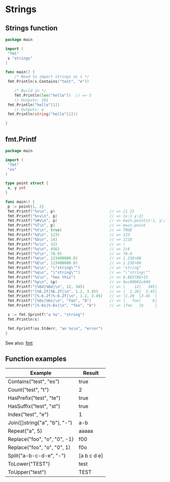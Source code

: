 # Strings

## Strings function

```go
package main

import (
 "fmt"
 s "strings"
)

func main() {
    /* Need to import strings as s */
 fmt.Println(s.Contains("test", "e"))

    /* Build in */
    fmt.Println(len("hello"))  // => 5
    // Outputs: 101
 fmt.Println("hello"[1])
    // Outputs: e
 fmt.Println(string("hello"[1]))

}
```

## fmt.Printf

```go
package main

import (
 "fmt"
 "os"
)

type point struct {
 x, y int
}

func main() {
 p := point{1, 2}
 fmt.Printf("%v\n", p)                        // => {1 2}
 fmt.Printf("%+v\n", p)                       // => {x:1 y:2}
 fmt.Printf("%#v\n", p)                       // => main.point{x:1, y:2}
 fmt.Printf("%T\n", p)                        // => main.point
 fmt.Printf("%t\n", true)                     // => TRUE
 fmt.Printf("%d\n", 123)                      // => 123
 fmt.Printf("%b\n", 14)                       // => 1110
 fmt.Printf("%c\n", 33)                       // => !
 fmt.Printf("%x\n", 456)                      // => 1c8
 fmt.Printf("%f\n", 78.9)                     // => 78.9
 fmt.Printf("%e\n", 123400000.0)              // => 1.23E+08
 fmt.Printf("%E\n", 123400000.0)              // => 1.23E+08
 fmt.Printf("%s\n", "\"string\"")             // => "string"
 fmt.Printf("%q\n", "\"string\"")             // => "\"string\""
 fmt.Printf("%x\n", "hex this")               // => 6.86578E+15
 fmt.Printf("%p\n", &p)                       // => 0xc00002c040
 fmt.Printf("|%6d|%6d|\n", 12, 345)           // => |    12|   345|
 fmt.Printf("|%6.2f|%6.2f|\n", 1.2, 3.45)     // => |  1.20|  3.45|
 fmt.Printf("|%-6.2f|%-6.2f|\n", 1.2, 3.45)   // => |1.20  |3.45  |
 fmt.Printf("|%6s|%6s|\n", "foo", "b")        // => |   foo|     b|
 fmt.Printf("|%-6s|%-6s|\n", "foo", "b")      // => |foo   |b     |

 s := fmt.Sprintf("a %s", "string")
 fmt.Println(s)

 fmt.Fprintf(os.Stderr, "an %s\n", "error")
}

```

See also: [fmt](https://go.dev/pkg/fmt/)

## Function examples

| Example                       | Result      |
| ----------------------------- | ----------- |
| Contains("test", "es")        | true        |
| Count("test", "t")            | 2           |
| HasPrefix("test", "te")       | true        |
| HasSuffix("test", "st")       | true        |
| Index("test", "e")            | 1           |
| Join([]string{"a", "b"}, "-") | a-b         |
| Repeat("a", 5)                | aaaaa       |
| Replace("foo", "o", "0", -1)  | f00         |
| Replace("foo", "o", "0", 1)   | f0o         |
| Split("a-b-c-d-e", "-")       | [a b c d e] |
| ToLower("TEST")               | test        |
| ToUpper("test")               | TEST        |
